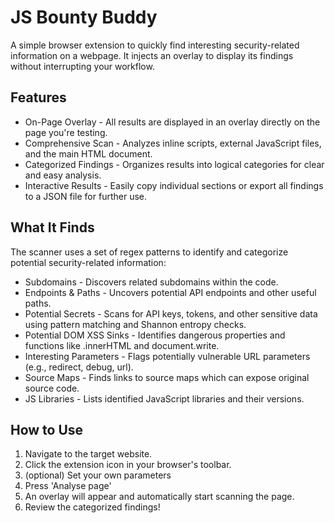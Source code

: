 # JS Bounty Buddy

A simple browser extension to quickly find interesting security-related information on a webpage. It injects an overlay to display its findings without interrupting your workflow.

## Features

- On-Page Overlay - All results are displayed in an overlay directly on the page you're testing.
- Comprehensive Scan - Analyzes inline scripts, external JavaScript files, and the main HTML document.
- Categorized Findings - Organizes results into logical categories for clear and easy analysis.
- Interactive Results - Easily copy individual sections or export all findings to a JSON file for further use.

## What It Finds

The scanner uses a set of regex patterns to identify and categorize potential security-related information:

- Subdomains - Discovers related subdomains within the code.
- Endpoints & Paths - Uncovers potential API endpoints and other useful paths.
- Potential Secrets - Scans for API keys, tokens, and other sensitive data using pattern matching and Shannon entropy checks.
- Potential DOM XSS Sinks - Identifies dangerous properties and functions like .innerHTML and document.write.
- Interesting Parameters - Flags potentially vulnerable URL parameters (e.g., redirect, debug, url).
- Source Maps - Finds links to source maps which can expose original source code.
- JS Libraries - Lists identified JavaScript libraries and their versions.

## How to Use

1. Navigate to the target website.
2. Click the extension icon in your browser's toolbar.
3. (optional) Set your own parameters
4. Press 'Analyse page'
5. An overlay will appear and automatically start scanning the page.
6. Review the categorized findings!